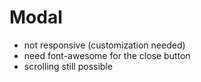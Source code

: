 # Modal

- not responsive (customization needed)
- need font-awesome for the close button
- scrolling still possible
